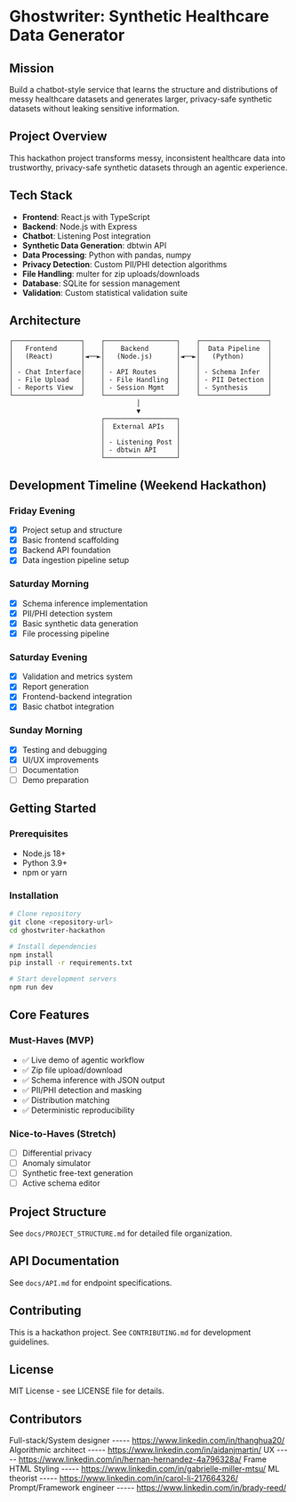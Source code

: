 # Ghostwriter: Synthetic Healthcare Data Generator

## Mission
Build a chatbot-style service that learns the structure and distributions of messy healthcare datasets and generates larger, privacy-safe synthetic datasets without leaking sensitive information.

## Project Overview
This hackathon project transforms messy, inconsistent healthcare data into trustworthy, privacy-safe synthetic datasets through an agentic experience.

## Tech Stack
- **Frontend**: React.js with TypeScript
- **Backend**: Node.js with Express
- **Chatbot**: Listening Post integration
- **Synthetic Data Generation**: dbtwin API
- **Data Processing**: Python with pandas, numpy
- **Privacy Detection**: Custom PII/PHI detection algorithms
- **File Handling**: multer for zip uploads/downloads
- **Database**: SQLite for session management
- **Validation**: Custom statistical validation suite

## Architecture
```
┌─────────────────┐    ┌──────────────────┐    ┌─────────────────┐
│   Frontend      │    │    Backend       │    │  Data Pipeline  │
│   (React)       │◄──►│   (Node.js)      │◄──►│   (Python)      │
│                 │    │                  │    │                 │
│ - Chat Interface│    │ - API Routes     │    │ - Schema Infer  │
│ - File Upload   │    │ - File Handling  │    │ - PII Detection │
│ - Reports View  │    │ - Session Mgmt   │    │ - Synthesis     │
└─────────────────┘    └──────────────────┘    └─────────────────┘
                                │
                                ▼
                       ┌──────────────────┐
                       │  External APIs   │
                       │                  │
                       │ - Listening Post │
                       │ - dbtwin API     │
                       └──────────────────┘
```

## Development Timeline (Weekend Hackathon)

### Friday Evening
- [x] Project setup and structure
- [x] Basic frontend scaffolding
- [x] Backend API foundation
- [x] Data ingestion pipeline setup

### Saturday Morning
- [x] Schema inference implementation
- [x] PII/PHI detection system
- [x] Basic synthetic data generation
- [x] File processing pipeline

### Saturday Evening
- [x] Validation and metrics system
- [x] Report generation
- [x] Frontend-backend integration
- [x] Basic chatbot integration

### Sunday Morning
- [x] Testing and debugging
- [x] UI/UX improvements
- [ ] Documentation
- [ ] Demo preparation

## Getting Started

### Prerequisites
- Node.js 18+
- Python 3.9+
- npm or yarn

### Installation
```bash
# Clone repository
git clone <repository-url>
cd ghostwriter-hackathon

# Install dependencies
npm install
pip install -r requirements.txt

# Start development servers
npm run dev
```

## Core Features

### Must-Haves (MVP)
- ✅ Live demo of agentic workflow
- ✅ Zip file upload/download
- ✅ Schema inference with JSON output
- ✅ PII/PHI detection and masking
- ✅ Distribution matching
- ✅ Deterministic reproducibility

### Nice-to-Haves (Stretch)
- [ ] Differential privacy
- [ ] Anomaly simulator
- [ ] Synthetic free-text generation
- [ ] Active schema editor

## Project Structure
See `docs/PROJECT_STRUCTURE.md` for detailed file organization.

## API Documentation
See `docs/API.md` for endpoint specifications.

## Contributing
This is a hackathon project. See `CONTRIBUTING.md` for development guidelines.

## License
MIT License - see LICENSE file for details.

## Contributors
Full-stack/System designer ----- https://www.linkedin.com/in/thanghua20/
Algorithmic architect ----- https://www.linkedin.com/in/aidanjmartin/
UX ----- https://www.linkedin.com/in/hernan-hernandez-4a796328a/
Frame HTML Styling ----- https://www.linkedin.com/in/gabrielle-miller-mtsu/
ML theorist ----- https://www.linkedin.com/in/carol-li-217664326/
Prompt/Framework engineer ----- https://www.linkedin.com/in/brady-reed/
